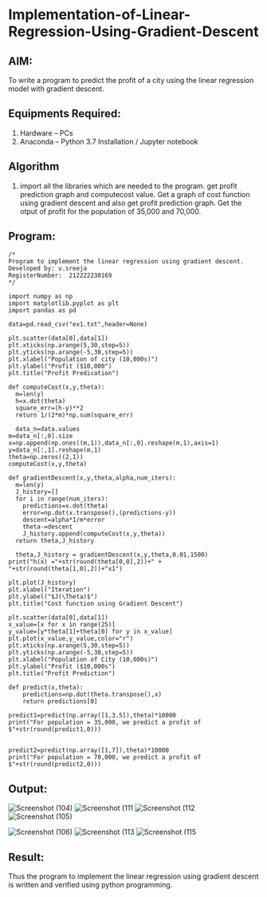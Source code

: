 # Implementation-of-Linear-Regression-Using-Gradient-Descent

## AIM:
To write a program to predict the profit of a city using the linear regression model with gradient descent.

## Equipments Required:
1. Hardware – PCs
2. Anaconda – Python 3.7 Installation / Jupyter notebook

## Algorithm
1. import all the libraries which are needed to the program.
    get profit prediction graph and computecost value.
    Get a graph of cost function using gradient descent and also get profit prediction graph.
    Get the otput of profit for the population of 35,000 and 70,000.

 

## Program:
```
/*
Program to implement the linear regression using gradient descent.
Developed by: v.sreeja
RegisterNumber:  212222230169
*/

import numpy as np
import matplotlib.pyplot as plt
import pandas as pd

data=pd.read_csv("ex1.txt",header=None)

plt.scatter(data[0],data[1])
plt.xticks(np.arange(5,30,step=5))
plt.yticks(np.arange(-5,30,step=5))
plt.xlabel("Population of city (10,000s)")
plt.ylabel("Profit ($10,000")
plt.title("Profit Predication")

def computeCost(x,y,theta):
  m=len(y)
  h=x.dot(theta)
  square_err=(h-y)**2
  return 1/(2*m)*np.sum(square_err)
  
  data_n=data.values
m=data_n[:,0].size
x=np.append(np.ones((m,1)),data_n[:,0].reshape(m,1),axis=1)
y=data_n[:,1].reshape(m,1)
theta=np.zeros((2,1))
computeCost(x,y,theta)

def gradientDescent(x,y,theta,alpha,num_iters):
  m=len(y)
  J_history=[]
  for i in range(num_iters):
    predictions=x.dot(theta)
    error=np.dot(x.transpose(),(predictions-y))
    descent=alpha*1/m*error
    theta-=descent
    J_history.append(computeCost(x,y,theta))
  return theta,J_history
  
  theta,J_history = gradientDescent(x,y,theta,0.01,1500)
print("h(x) ="+str(round(theta[0,0],2))+" + "+str(round(theta[1,0],2))+"x1")

plt.plot(J_history)
plt.xlabel("Iteration")
plt.ylabel("$J(\Theta)$")
plt.title("Cost function using Gradient Descent")

plt.scatter(data[0],data[1])
x_value=[x for x in range(25)]
y_value=[y*theta[1]+theta[0] for y in x_value]
plt.plot(x_value,y_value,color="r")
plt.xticks(np.arange(5,30,step=5))
plt.yticks(np.arange(-5,30,step=5))
plt.xlabel("Population of City (10,000s)")
plt.ylabel("Profit ($10,000s")
plt.title("Profit Prediction")

def predict(x,theta):
    predictions=np.dot(theta.transpose(),x)
    return predictions[0]
    
predict1=predict(np.array([1,3.5]),theta)*10000
print("For population = 35,000, we predict a profit of $"+str(round(predict1,0)))


predict2=predict(np.array([1,7]),theta)*10000
print("For population = 70,000, we predict a profit of $"+str(round(predict2,0)))

```

## Output:
![Screenshot (104)](https://user-images.githubusercontent.com/118344328/229823153-36212fa6-8069-440d-b836-d20b642ab25e.png)
![Screenshot (111](https://user-images.githubusercontent.com/118344328/229823569-450f19cf-e993-4396-8739-70175d4d9b26.png)
![Screenshot (112](https://user-images.githubusercontent.com/118344328/229823819-da872b9c-3288-4f54-9748-41c139856fc6.png)
![Screenshot (105)](https://user-images.githubusercontent.com/118344328/229823947-6db710f2-f6d2-4ce8-a053-b9e772e37359.png)

![Screenshot (106)](https://user-images.githubusercontent.com/118344328/229824156-2ac083be-8833-4c52-b5a3-e18e3d7bc490.png)
![Screenshot (113](https://user-images.githubusercontent.com/118344328/229824312-b8f4f90a-68f4-4d8b-bc7c-6c985aed8fd2.png)
![Screenshot (115](https://user-images.githubusercontent.com/118344328/229824438-f65432c6-a492-4fa9-9bd5-03f4676d4e31.png)


## Result:
Thus the program to implement the linear regression using gradient descent is written and verified using python programming.
